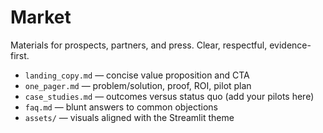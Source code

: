# Market

Materials for prospects, partners, and press. Clear, respectful, evidence-first.

- `landing_copy.md` — concise value proposition and CTA
- `one_pager.md` — problem/solution, proof, ROI, pilot plan
- `case_studies.md` — outcomes versus status quo (add your pilots here)
- `faq.md` — blunt answers to common objections
- `assets/` — visuals aligned with the Streamlit theme
